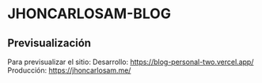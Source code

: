 # JHONCARLOSAM-BLOG

## Previsualización
Para previsualizar el sitio: 
Desarrollo: https://blog-personal-two.vercel.app/
Producción: https://jhoncarlosam.me/

